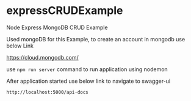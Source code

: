 # expressCRUDExample
Node Express MongoDB CRUD Example

Used mongoDB for this Example, to create an account in mongodb use below Link

https://cloud.mongodb.com/

use `npm run server` command to run application using nodemon

After application started use below link to navigate to swagger-ui

`http://localhost:5000/api-docs`
